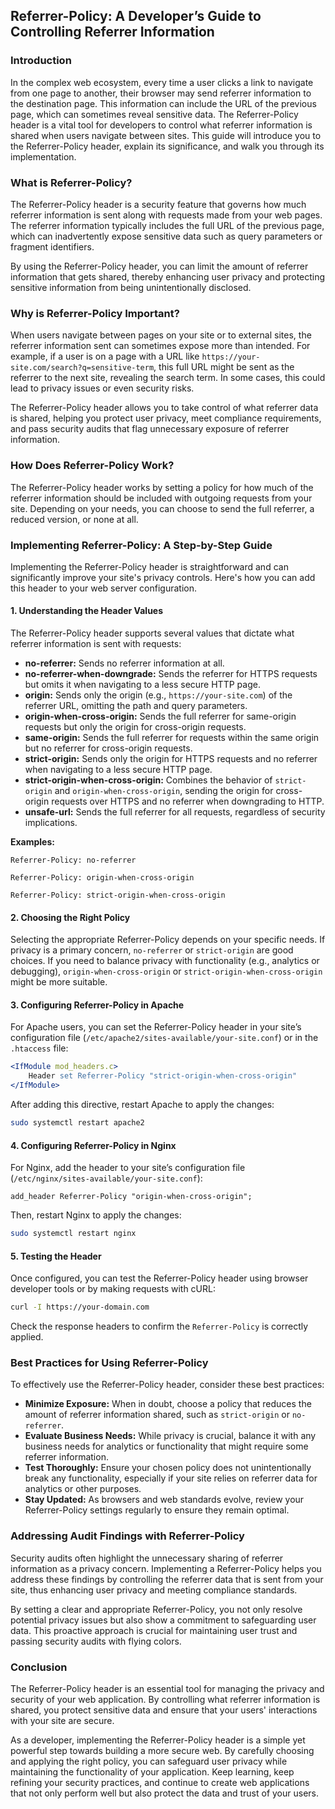 ## **Referrer-Policy: A Developer’s Guide to Controlling Referrer Information**

### **Introduction**

In the complex web ecosystem, every time a user clicks a link to navigate from one page to another, their browser may send referrer information to the destination page. This information can include the URL of the previous page, which can sometimes reveal sensitive data. The Referrer-Policy header is a vital tool for developers to control what referrer information is shared when users navigate between sites. This guide will introduce you to the Referrer-Policy header, explain its significance, and walk you through its implementation.

### **What is Referrer-Policy?**

The Referrer-Policy header is a security feature that governs how much referrer information is sent along with requests made from your web pages. The referrer information typically includes the full URL of the previous page, which can inadvertently expose sensitive data such as query parameters or fragment identifiers. 

By using the Referrer-Policy header, you can limit the amount of referrer information that gets shared, thereby enhancing user privacy and protecting sensitive information from being unintentionally disclosed.

### **Why is Referrer-Policy Important?**

When users navigate between pages on your site or to external sites, the referrer information sent can sometimes expose more than intended. For example, if a user is on a page with a URL like `https://your-site.com/search?q=sensitive-term`, this full URL might be sent as the referrer to the next site, revealing the search term. In some cases, this could lead to privacy issues or even security risks.

The Referrer-Policy header allows you to take control of what referrer data is shared, helping you protect user privacy, meet compliance requirements, and pass security audits that flag unnecessary exposure of referrer information.

### **How Does Referrer-Policy Work?**

The Referrer-Policy header works by setting a policy for how much of the referrer information should be included with outgoing requests from your site. Depending on your needs, you can choose to send the full referrer, a reduced version, or none at all.

### **Implementing Referrer-Policy: A Step-by-Step Guide**

Implementing the Referrer-Policy header is straightforward and can significantly improve your site's privacy controls. Here's how you can add this header to your web server configuration.

#### **1. Understanding the Header Values**

The Referrer-Policy header supports several values that dictate what referrer information is sent with requests:

- **no-referrer:** Sends no referrer information at all.
- **no-referrer-when-downgrade:** Sends the referrer for HTTPS requests but omits it when navigating to a less secure HTTP page.
- **origin:** Sends only the origin (e.g., `https://your-site.com`) of the referrer URL, omitting the path and query parameters.
- **origin-when-cross-origin:** Sends the full referrer for same-origin requests but only the origin for cross-origin requests.
- **same-origin:** Sends the full referrer for requests within the same origin but no referrer for cross-origin requests.
- **strict-origin:** Sends only the origin for HTTPS requests and no referrer when navigating to a less secure HTTP page.
- **strict-origin-when-cross-origin:** Combines the behavior of `strict-origin` and `origin-when-cross-origin`, sending the origin for cross-origin requests over HTTPS and no referrer when downgrading to HTTP.
- **unsafe-url:** Sends the full referrer for all requests, regardless of security implications.

**Examples:**

```http
Referrer-Policy: no-referrer
```

```http
Referrer-Policy: origin-when-cross-origin
```

```http
Referrer-Policy: strict-origin-when-cross-origin
```

#### **2. Choosing the Right Policy**

Selecting the appropriate Referrer-Policy depends on your specific needs. If privacy is a primary concern, `no-referrer` or `strict-origin` are good choices. If you need to balance privacy with functionality (e.g., analytics or debugging), `origin-when-cross-origin` or `strict-origin-when-cross-origin` might be more suitable.

#### **3. Configuring Referrer-Policy in Apache**

For Apache users, you can set the Referrer-Policy header in your site’s configuration file (`/etc/apache2/sites-available/your-site.conf`) or in the `.htaccess` file:

```apache
<IfModule mod_headers.c>
    Header set Referrer-Policy "strict-origin-when-cross-origin"
</IfModule>
```

After adding this directive, restart Apache to apply the changes:

```bash
sudo systemctl restart apache2
```

#### **4. Configuring Referrer-Policy in Nginx**

For Nginx, add the header to your site’s configuration file (`/etc/nginx/sites-available/your-site.conf`):

```nginx
add_header Referrer-Policy "origin-when-cross-origin";
```

Then, restart Nginx to apply the changes:

```bash
sudo systemctl restart nginx
```

#### **5. Testing the Header**

Once configured, you can test the Referrer-Policy header using browser developer tools or by making requests with cURL:

```bash
curl -I https://your-domain.com
```

Check the response headers to confirm the `Referrer-Policy` is correctly applied.

### **Best Practices for Using Referrer-Policy**

To effectively use the Referrer-Policy header, consider these best practices:

- **Minimize Exposure:** When in doubt, choose a policy that reduces the amount of referrer information shared, such as `strict-origin` or `no-referrer`.
- **Evaluate Business Needs:** While privacy is crucial, balance it with any business needs for analytics or functionality that might require some referrer information.
- **Test Thoroughly:** Ensure your chosen policy does not unintentionally break any functionality, especially if your site relies on referrer data for analytics or other purposes.
- **Stay Updated:** As browsers and web standards evolve, review your Referrer-Policy settings regularly to ensure they remain optimal.

### **Addressing Audit Findings with Referrer-Policy**

Security audits often highlight the unnecessary sharing of referrer information as a privacy concern. Implementing a Referrer-Policy helps you address these findings by controlling the referrer data that is sent from your site, thus enhancing user privacy and meeting compliance standards.

By setting a clear and appropriate Referrer-Policy, you not only resolve potential privacy issues but also show a commitment to safeguarding user data. This proactive approach is crucial for maintaining user trust and passing security audits with flying colors.

### **Conclusion**

The Referrer-Policy header is an essential tool for managing the privacy and security of your web application. By controlling what referrer information is shared, you protect sensitive data and ensure that your users' interactions with your site are secure.

As a developer, implementing the Referrer-Policy header is a simple yet powerful step towards building a more secure web. By carefully choosing and applying the right policy, you can safeguard user privacy while maintaining the functionality of your application. Keep learning, keep refining your security practices, and continue to create web applications that not only perform well but also protect the data and trust of your users.